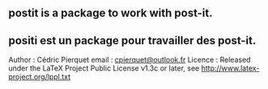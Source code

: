 postit is a package to work with post-it.
--------------------------------------------------
positi est un package pour travailler des post-it.
--------------------------------------------------
Author : Cédric Pierquet
email : cpierquet@outlook.fr
Licence : Released under the LaTeX Project Public License v1.3c or later, see http://www.latex-project.org/lppl.txt